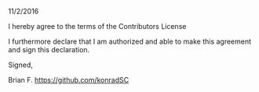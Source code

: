 11/2/2016

I hereby agree to the terms of the Contributors License

I furthermore declare that I am authorized and able to make this
agreement and sign this declaration.

Signed,

Brian F. 
https://github.com/konradSC
